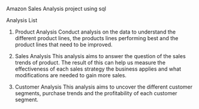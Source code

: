 Amazon Sales Analysis project using sql 

Analysis List
1. Product Analysis
Conduct analysis on the data to understand the different product lines, the products lines performing best and the product lines that need to be improved.

2. Sales Analysis
This analysis aims to answer the question of the sales trends of product. The result of this can help us measure the effectiveness of each sales strategy the business applies and what modifications are needed to gain more sales.

3. Customer Analysis
This analysis aims to uncover the different customer segments, purchase trends and the profitability of each customer segment.
